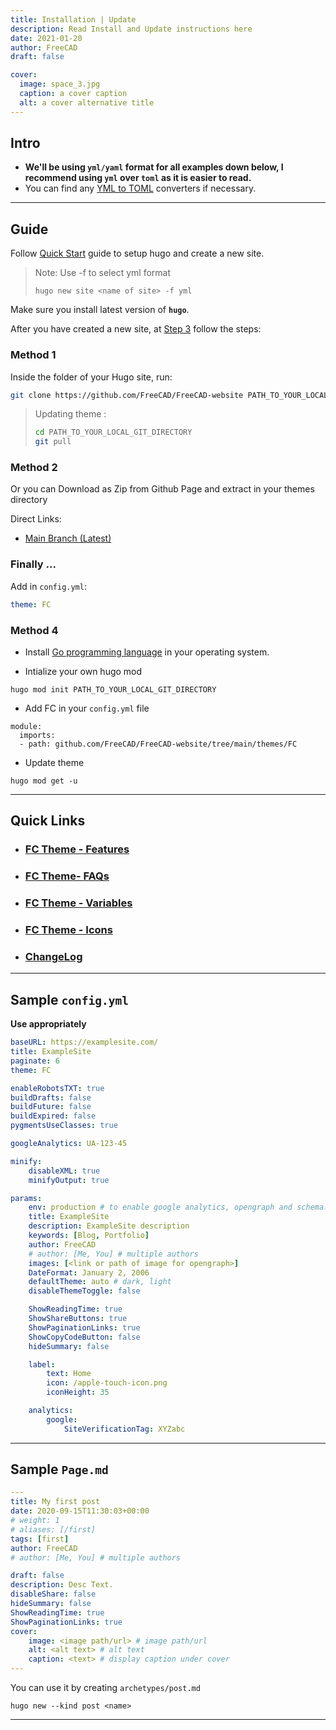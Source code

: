 ```yaml
---
title: Installation | Update
description: Read Install and Update instructions here
date: 2021-01-20
author: FreeCAD
draft: false

cover:
  image: space_3.jpg
  caption: a cover caption
  alt: a cover alternative title
---
```


## Intro

-   **We'll be using `yml/yaml` format for all examples down below, I recommend using `yml` over `toml` as it is easier to read.**
-   You can find any [YML to TOML](https://www.google.com/search?q=yml+to+toml) converters if necessary.

---

## Guide

Follow [Quick Start](https://gohugo.io/getting-started/quick-start/) guide to setup hugo and create a new site.

> Note: Use -f to select yml format
>
> `hugo new site <name of site> -f yml`

Make sure you install latest version of **`hugo`**.

After you have created a new site, at [Step 3](https://gohugo.io/getting-started/quick-start/#step-3-add-a-theme) follow the steps:

### Method 1

Inside the folder of your Hugo site, run:

```bash
git clone https://github.com/FreeCAD/FreeCAD-website PATH_TO_YOUR_LOCAL_GIT_DIRECTORY --depth=1
```

> Updating theme :
>
> ```bash
> cd PATH_TO_YOUR_LOCAL_GIT_DIRECTORY
> git pull
> ```

### Method 2

Or you can Download as Zip from Github Page and extract in your themes directory

Direct Links:

-   [Main Branch (Latest)](https://github.com/FreeCAD/FreeCAD-website/archive/master.zip)

### Finally ...

Add in `config.yml`:

```yml
theme: FC
```
### Method 4

 - Install [Go programming language](https://go.dev/doc/install) in your operating system.

 - Intialize your own hugo mod

```
hugo mod init PATH_TO_YOUR_LOCAL_GIT_DIRECTORY
```

 - Add FC in your `config.yml` file

```
module:
  imports:
  - path: github.com/FreeCAD/FreeCAD-website/tree/main/themes/FC
```
 - Update theme

```
hugo mod get -u
```

---

## Quick Links

-   ### [FC Theme - Features](../features)

-   ### [FC Theme- FAQs](../faq)

-   ### [FC Theme - Variables](../variables)

-   ### [FC Theme - Icons](../icons)

-   ### [ChangeLog](https://github.com/FreeCAD/FreeCAD-website/releases)

---

## Sample `config.yml`

**Use appropriately**

```yml
baseURL: https://examplesite.com/
title: ExampleSite
paginate: 6
theme: FC

enableRobotsTXT: true
buildDrafts: false
buildFuture: false
buildExpired: false
pygmentsUseClasses: true

googleAnalytics: UA-123-45

minify:
    disableXML: true
    minifyOutput: true

params:
    env: production # to enable google analytics, opengraph and schema.
    title: ExampleSite
    description: ExampleSite description
    keywords: [Blog, Portfolio]
    author: FreeCAD
    # author: [Me, You] # multiple authors
    images: [<link or path of image for opengraph>]
    DateFormat: January 2, 2006
    defaultTheme: auto # dark, light
    disableThemeToggle: false

    ShowReadingTime: true
    ShowShareButtons: true
    ShowPaginationLinks: true
    ShowCopyCodeButton: false
    hideSummary: false

    label:
        text: Home
        icon: /apple-touch-icon.png
        iconHeight: 35

    analytics:
        google:
            SiteVerificationTag: XYZabc
```

---

## Sample `Page.md`

```yml
---
title: My first post
date: 2020-09-15T11:30:03+00:00
# weight: 1
# aliases: [/first]
tags: [first]
author: FreeCAD
# author: [Me, You] # multiple authors

draft: false
description: Desc Text.
disableShare: false
hideSummary: false
ShowReadingTime: true
ShowPaginationLinks: true
cover:
    image: <image path/url> # image path/url
    alt: <alt text> # alt text
    caption: <text> # display caption under cover
---
```

You can use it by creating `archetypes/post.md`

```shell
hugo new --kind post <name>
```

---
